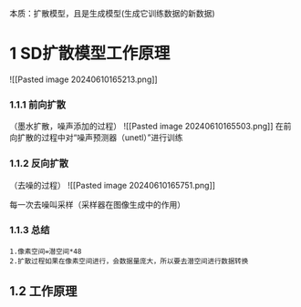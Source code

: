 本质：扩散模型，且是生成模型(生成它训练数据的新数据)
# 1 SD扩散模型工作原理

![[Pasted image 20240610165213.png]]


### 1.1.1 前向扩散
（墨水扩散，噪声添加的过程）
![[Pasted image 20240610165503.png]]
在前向扩散的过程中对“噪声预测器（unetl）”进行训练
### 1.1.2 反向扩散
（去噪的过程）
![[Pasted image 20240610165751.png]]

每一次去噪叫采样（采样器在图像生成中的作用）
### 1.1.3 总结
	1.像素空间=潜空间*48
	2.扩散过程如果在像素空间进行，会数据量庞大，所以要去潜空间进行数据转换
## 1.2 工作原理
